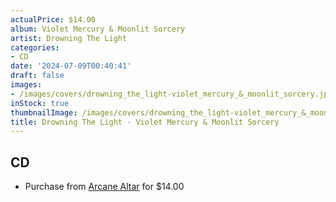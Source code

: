 ```yaml
---
actualPrice: $14.00
album: Violet Mercury & Moonlit Sorcery
artist: Drowning The Light
categories:
- CD
date: '2024-07-09T00:40:41'
draft: false
images:
- /images/covers/drowning_the_light-violet_mercury_&_moonlit_sorcery.jpg
inStock: true
thumbnailImage: /images/covers/drowning_the_light-violet_mercury_&_moonlit_sorcery-thumb.jpg
title: Drowning The Light - Violet Mercury & Moonlit Sorcery
---
```


## CD
* Purchase from [Arcane Altar](https://arcanealtar.bigcartel.com/product/drowning-the-light-violet-mercury-moonlit-sorcery-cd) for $14.00
